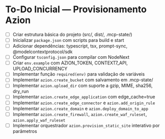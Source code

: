 # To-Do Inicial — Provisionamento Azion

- [ ] Criar estrutura básica do projeto (src/, dist/, .mcp-state/)
- [ ] Inicializar `package.json` com scripts para build e start
- [ ] Adicionar dependências: typescript, tsx, prompt-sync, @modelcontextprotocol/sdk
- [ ] Configurar `tsconfig.json` para compilar com NodeNext
- [ ] Criar `env.example` com AZION_TOKEN, CONTEXT7_API, UPLOAD_CONCURRENCY
- [ ] Implementar função `required(env)` para validação de variáveis
- [ ] Implementar `azion.create_bucket` com salvamento em .mcp-state/
- [ ] Implementar `azion.upload_dir` com suporte a gzip, MIME, sha256, dry_run
- [ ] Implementar `azion.create_edge_application` com edge_cache=true
- [ ] Implementar `azion.create_edge_connector` e `azion.add_origin_rule`
- [ ] Implementar `azion.create_domain` e `azion.deploy_domain_to_app`
- [ ] Implementar `azion.create_firewall`, `azion.create_waf_ruleset`, `azion.apply_waf_ruleset`
- [ ] Implementar orquestrador `azion.provision_static_site` interativo por parâmetros